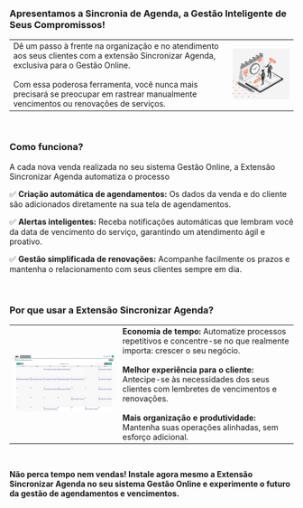 ### Apresentamos a Sincronia de Agenda, a Gestão Inteligente de Seus Compromissos!

<!-- | | |
|-|-|
|Dê um passo à frente na organização e no atendimento aos seus clientes com a extensão Sincronizar Agenda, exclusiva para o Gestão Online.<br><br>Com essa poderosa ferramenta, você nunca mais precisará se preocupar em rastrear manualmente vencimentos ou renovações de serviços. |<iframe src="https://drive.google.com/file/d/1UMWPYU5JYk9ruOYmVzFvliNnjnAva_P5/preview" width="480" height="270" allow="autoplay"></iframe>| -->


<!-- VERSÃO ANTIGA PARA BACKUP -->
| | |
|-|-|
|Dê um passo à frente na organização e no atendimento aos seus clientes com a extensão Sincronizar Agenda, exclusiva para o Gestão Online.<br><br>Com essa poderosa ferramenta, você nunca mais precisará se preocupar em rastrear manualmente vencimentos ou renovações de serviços. |![](https://github.com/Gestao-Online/public-docs/blob/f4bcd564b0f2416f5fc36fb3afd82a1142df35a6/erp-v2/marketplace/extensions/br.com.gestao-online.agenda-sync/assets/extensao_agenda_sync_02.png?raw=true) |

<br>

### Como funciona?

A cada nova venda realizada no seu sistema Gestão Online, a Extensão Sincronizar Agenda automatiza o processo

✅ **Criação automática de agendamentos:** Os dados da venda e do cliente são adicionados diretamente na sua tela de agendamentos.

✅ **Alertas inteligentes:** Receba notificações automáticas que lembram você da data de vencimento do serviço, garantindo um atendimento ágil e proativo.

✅ **Gestão simplificada de renovações:** Acompanhe facilmente os prazos e mantenha o relacionamento com seus clientes sempre em dia.

<br>

### Por que usar a Extensão Sincronizar Agenda?

| | |
|-|-|
|![](https://github.com/Gestao-Online/public-docs/blob/10419ac567616e0e8fb923f949077959bbf9aafd/erp-v2/marketplace/extensions/br.com.gestao-online.agenda-sync/assets/extensao_agenda_sync_01.gif?raw=true) |**Economia de tempo:** Automatize processos repetitivos e concentre-se no que realmente importa: crescer o seu negócio.<br><br>**Melhor experiência para o cliente:** Antecipe-se às necessidades dos seus clientes com lembretes de vencimentos e renovações.<br><br>**Mais organização e produtividade:** Mantenha suas operações alinhadas, sem esforço adicional. |

<br>

**Não perca tempo nem vendas! Instale agora mesmo a Extensão Sincronizar Agenda no seu sistema Gestão Online e experimente o futuro da gestão de agendamentos e vencimentos.**